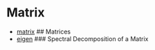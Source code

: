 # Matrix



+ [matrix](Matrix/matrix.1) ## Matrices
+ [eigen](Matrix/eigen.1) ### Spectral Decomposition of a Matrix
